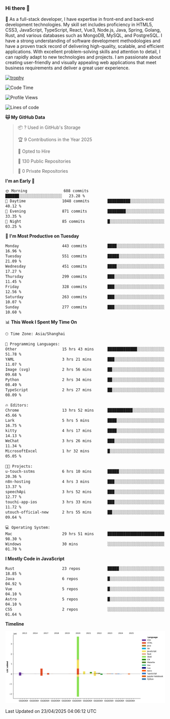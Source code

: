 ### Hi there 👋

🌱 As a full-stack developer, I have expertise in front-end and back-end development technologies. My skill set includes proficiency in HTML5, CSS3, JavaScript, TypeScript, React, Vue3, Node.js, Java, Spring, Golang, Rust, and various databases such as MongoDB, MySQL, and PostgreSQL. I have a strong understanding of software development methodologies and have a proven track record of delivering high-quality, scalable, and efficient applications. With excellent problem-solving skills and attention to detail, I can rapidly adapt to new technologies and projects. I am passionate about creating user-friendly and visually appealing web applications that meet business requirements and deliver a great user experience.

[![trophy](https://github-profile-trophy.vercel.app/?username=elton&rank=SECRET,SSS,SS,S,AAA,AA,A&theme=onedark&no-frame=true&margin-w=10)](https://github.com/ryo-ma/github-profile-trophy)

<!--START_SECTION:waka-->
![Code Time](http://img.shields.io/badge/Code%20Time-1%2C573%20hrs%2056%20mins-blue)

![Profile Views](http://img.shields.io/badge/Profile%20Views-0-blue)

![Lines of code](https://img.shields.io/badge/From%20Hello%20World%20I%27ve%20Written-5.6%20million%20lines%20of%20code-blue)

**🐱 My GitHub Data** 

> 📦 ? Used in GitHub's Storage 
 > 
> 🏆 9 Contributions in the Year 2025
 > 
> 💼 Opted to Hire
 > 
> 📜 130 Public Repositories 
 > 
> 🔑 0 Private Repositories 
 > 
**I'm an Early 🐤** 

```text
🌞 Morning                608 commits         ██████░░░░░░░░░░░░░░░░░░░   23.28 % 
🌆 Daytime                1048 commits        ██████████░░░░░░░░░░░░░░░   40.12 % 
🌃 Evening                871 commits         ████████░░░░░░░░░░░░░░░░░   33.35 % 
🌙 Night                  85 commits          █░░░░░░░░░░░░░░░░░░░░░░░░   03.25 % 
```
📅 **I'm Most Productive on Tuesday** 

```text
Monday                   443 commits         ████░░░░░░░░░░░░░░░░░░░░░   16.96 % 
Tuesday                  551 commits         █████░░░░░░░░░░░░░░░░░░░░   21.09 % 
Wednesday                451 commits         ████░░░░░░░░░░░░░░░░░░░░░   17.27 % 
Thursday                 299 commits         ███░░░░░░░░░░░░░░░░░░░░░░   11.45 % 
Friday                   328 commits         ███░░░░░░░░░░░░░░░░░░░░░░   12.56 % 
Saturday                 263 commits         ███░░░░░░░░░░░░░░░░░░░░░░   10.07 % 
Sunday                   277 commits         ███░░░░░░░░░░░░░░░░░░░░░░   10.60 % 
```


📊 **This Week I Spent My Time On** 

```text
🕑︎ Time Zone: Asia/Shanghai

💬 Programming Languages: 
Other                    15 hrs 43 mins      █████████████░░░░░░░░░░░░   51.78 % 
YAML                     3 hrs 21 mins       ███░░░░░░░░░░░░░░░░░░░░░░   11.07 % 
Image (svg)              2 hrs 56 mins       ██░░░░░░░░░░░░░░░░░░░░░░░   09.68 % 
Python                   2 hrs 34 mins       ██░░░░░░░░░░░░░░░░░░░░░░░   08.49 % 
TypeScript               2 hrs 27 mins       ██░░░░░░░░░░░░░░░░░░░░░░░   08.09 % 

🔥 Editors: 
Chrome                   13 hrs 52 mins      ███████████░░░░░░░░░░░░░░   45.66 % 
Lark                     5 hrs 5 mins        ████░░░░░░░░░░░░░░░░░░░░░   16.75 % 
kitty                    4 hrs 17 mins       ████░░░░░░░░░░░░░░░░░░░░░   14.13 % 
WeChat                   3 hrs 26 mins       ███░░░░░░░░░░░░░░░░░░░░░░   11.34 % 
MicrosoftExcel           1 hr 32 mins        █░░░░░░░░░░░░░░░░░░░░░░░░   05.05 % 

🐱‍💻 Projects: 
u-touch-sstms            6 hrs 10 mins       █████░░░░░░░░░░░░░░░░░░░░   20.36 % 
n8n-hosting              4 hrs 3 mins        ███░░░░░░░░░░░░░░░░░░░░░░   13.37 % 
speechApi                3 hrs 52 mins       ███░░░░░░░░░░░░░░░░░░░░░░   12.77 % 
touchi-app-ios           3 hrs 33 mins       ███░░░░░░░░░░░░░░░░░░░░░░   11.72 % 
utouch-official-new      2 hrs 55 mins       ██░░░░░░░░░░░░░░░░░░░░░░░   09.64 % 

💻 Operating System: 
Mac                      29 hrs 51 mins      █████████████████████████   98.30 % 
Windows                  30 mins             ░░░░░░░░░░░░░░░░░░░░░░░░░   01.70 % 
```

**I Mostly Code in JavaScript** 

```text
Rust                     23 repos            █████░░░░░░░░░░░░░░░░░░░░   18.85 % 
Java                     6 repos             █░░░░░░░░░░░░░░░░░░░░░░░░   04.92 % 
Vue                      5 repos             █░░░░░░░░░░░░░░░░░░░░░░░░   04.10 % 
Astro                    5 repos             █░░░░░░░░░░░░░░░░░░░░░░░░   04.10 % 
CSS                      2 repos             ░░░░░░░░░░░░░░░░░░░░░░░░░   01.64 % 
```



**Timeline**

![Lines of Code chart](https://raw.githubusercontent.com/elton/elton/main/assets/bar_graph.png)


 Last Updated on 23/04/2025 04:06:12 UTC
<!--END_SECTION:waka-->

<!--
**elton/elton** is a ✨ _special_ ✨ repository because its `README.md` (this file) appears on your GitHub profile.

Here are some ideas to get you started:

- 🔭 I’m currently working on ...
- 🌱 I’m currently learning ...
- 👯 I’m looking to collaborate on ...
- 🤔 I’m looking for help with ...
- 💬 Ask me about ...
- 📫 How to reach me: ...
- 😄 Pronouns: ...
- ⚡ Fun fact: ...
-->
